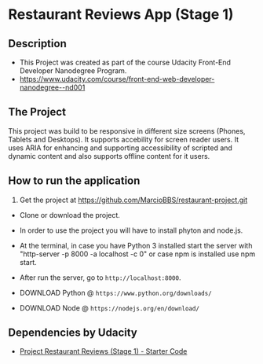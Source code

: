 Restaurant Reviews App (Stage 1)
===============================

## Description

* This Project was created as part of the course Udacity Front-End Developer Nanodegree Program.
* https://www.udacity.com/course/front-end-web-developer-nanodegree--nd001


## The Project

This project was build to be responsive in different size screens (Phones, Tablets and Desktops). It supports accebility for screen reader users. It uses ARIA for enhancing and supporting accessibility of scripted and dynamic content and also supports offline content for it users. 


## How to run the application

1. Get the project at https://github.com/MarcioBBS/restaurant-project.git

* Clone or download the project.

* In order to use the project you will have to install phyton and node.js. 
* At the terminal, in case you have Python 3 installed start the server with "http-server -p 8000 -a localhost -c 0" or case npm is installed use npm start.   
* After run the server, go to `http://localhost:8000`.
* DOWNLOAD Python @ `https://www.python.org/downloads/`
* DOWNLOAD Node   @ `https://nodejs.org/en/download/` 


## Dependencies by Udacity
* [Project Restaurant Reviews (Stage 1) - Starter Code](https://github.com/udacity/mws-restaurant-stage-1)
